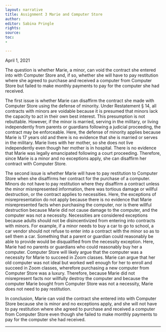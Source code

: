 ```yaml
---
layout: narrative
title: Assignment 3 Marie and Computer Store
author:
editor: Sabina Pringle
rights:
source:
toc:
-

---
```


April 1, 2021

The question is whether Marie, a minor, can void the contract she entered into with Computer Store and, if so, whether she will have to pay restitution where she agreed to purchase and received a computer from Computer Store but failed to make monthly payments to pay for the computer she had received.

The first issue is whether Marie can disaffirm the contract she made with Computer Store using the defense of minority. Under Restatement § 14, all contracts with minors are voidable because it is presumed that minors lack the capacity to act in their own best interest. This presumption is not rebuttable. However, if the minor is married, serving in the military, or living independently from parents or guardians following a judicial proceeding, the contract may be enforceable. Here, the defense of minority applies because Marie is 17 years old and there is no evidence that she is married or serves in the military. Marie lives with her mother, so she does not live independently even though her mother is in hospital. There is no evidence that Marie was legally emancipated following a court proceeding. Therefore, since Marie is a minor and no exceptions apply, she can disaffirm her contract with Computer Store.

The second issue is whether Marie will have to pay restitution to Computer Store when she disaffirms her contract for the purchase of a computer. Minors do not have to pay restitution where they disaffirm a contract unless the minor misrepresented information, there was tortious damage or willful destruction, or the contract applies to necessities. Here, the exceptions of misrepresentation do not apply because there is no evidence that Marie misrepresented facts when purchasing the computer, nor is there willful destruction because Marie did not cause damage to the computer, and the computer was not a necessity. Necessities are considered exceptions because adults should not be disincentivized from entering into contracts with minors. For example, if a minor needs to buy a car to go to school, a car vendor should not refuse to enter into a contract with the minor so as to sell them a car. Something that a parent or guardian could reasonably be able to provide would be disqualified from the necessity exception. Here, Marie had no parents or guardians who could reasonably buy her a computer. Computer Store will likely argue that the computer was a necessity for Marie to succeed in Zoom classes. Marie can argue that her old computer was not ideal but worked well enough for her to enroll and succeed in Zoom classes, wherefore purchasing a new computer from Computer Store was a luxury. Therefore, because Marie did not misrepresent facts nor willfully destroy the computer and because the computer Marie bought from Computer Store was not a necessity, Marie does not need to pay restitution.

In conclusion, Marie can void the contract she entered into with Computer Store because she is minor and no exceptions apply, and she will not have to pay restitution where she agreed to purchase and received a computer from Computer Store even though she failed to make monthly payments to pay for the computer she had received.
___
